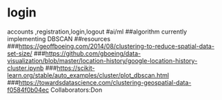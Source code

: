 # login
accounts ,registration,login,logout
#ai/ml
##algorithm currently implementing DBSCAN
##resources
###https://geoffboeing.com/2014/08/clustering-to-reduce-spatial-data-set-size/
###https://github.com/gboeing/data-visualization/blob/master/location-history/google-location-history-cluster.ipynb
###https://scikit-learn.org/stable/auto_examples/cluster/plot_dbscan.html
###https://towardsdatascience.com/clustering-geospatial-data-f0584f0b04ec
Collaborators:Don

